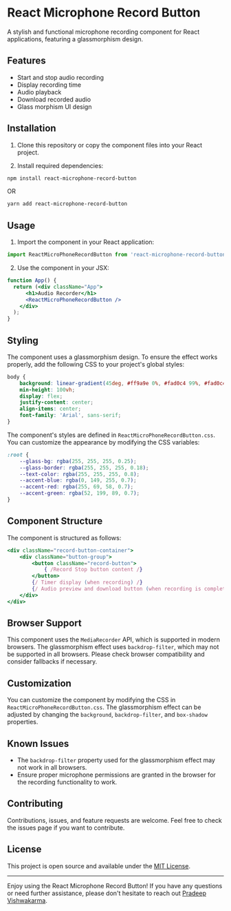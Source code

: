 # React Microphone Record Button

A stylish and functional microphone recording component for React applications, featuring a glassmorphism design.

## Features

- Start and stop audio recording
- Display recording time
- Audio playback
- Download recorded audio
- Glass morphism UI design

## Installation

1. Clone this repository or copy the component files into your React project.

2. Install required dependencies:

```bash
npm install react-microphone-record-button
```
OR

```bash
yarn add react-microphone-record-button
```

## Usage

1. Import the component in your React application:

```jsx
import ReactMicroPhoneRecordButton from 'react-microphone-record-button';
```

2. Use the component in your JSX:

```jsx
function App() {
  return (<div className="App">
      <h1>Audio Recorder</h1>
      <ReactMicroPhoneRecordButton />
    </div>
  );
}
```
## Styling

The component uses a glassmorphism design. To ensure the effect works properly, add the following CSS to your project's global styles:

```css
body {
    background: linear-gradient(45deg, #ff9a9e 0%, #fad0c4 99%, #fad0c4 100%);
    min-height: 100vh;
    display: flex;
    justify-content: center;
    align-items: center;
    font-family: 'Arial', sans-serif;
}
```

The component's styles are defined in `ReactMicroPhoneRecordButton.css`. You can customize the appearance by modifying the CSS variables:

```css
:root {
    --glass-bg: rgba(255, 255, 255, 0.25);
    --glass-border: rgba(255, 255, 255, 0.18);
    --text-color: rgba(255, 255, 255, 0.8);
    --accent-blue: rgba(0, 149, 255, 0.7);
    --accent-red: rgba(255, 69, 58, 0.7);
    --accent-green: rgba(52, 199, 89, 0.7);
}
```

## Component Structure

The component is structured as follows:

```jsx
<div className="record-button-container">
    <div className="button-group">
        <button className="record-button">
            { /Record Stop button content /}
        </button>
        {/ Timer display (when recording) /}
        {/ Audio preview and download button (when recording is complete) /}
    </div>
</div>
```

## Browser Support

This component uses the `MediaRecorder` API, which is supported in modern browsers. The glassmorphism effect uses `backdrop-filter`, which may not be supported in all browsers. Please check browser compatibility and consider fallbacks if necessary.

## Customization

You can customize the component by modifying the CSS in `ReactMicroPhoneRecordButton.css`. The glassmorphism effect can be adjusted by changing the `background`, `backdrop-filter`, and `box-shadow` properties.

## Known Issues

- The `backdrop-filter` property used for the glassmorphism effect may not work in all browsers.
- Ensure proper microphone permissions are granted in the browser for the recording functionality to work.

## Contributing

Contributions, issues, and feature requests are welcome. Feel free to check the issues page if you want to contribute.

## License

This project is open source and available under the [MIT License](https://github.com/pradeepvish1213/react-glassmorphic-mic-recorder?tab=MIT-1-ov-file).

---


Enjoy using the React Microphone Record Button! If you have any questions or need further assistance, please don't hesitate to reach out [Pradeep Vishwakarma](https://github.com/pradeepvish1213).

